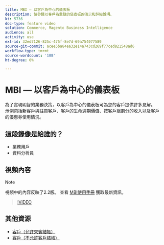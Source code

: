 ```yaml
---
title: MBI — 以客戶為中心的儀表板
description: 請參閱以客戶為重點的儀表板的演示和詳細說明。
kt: 5736
doc-type: feature video
solution: Commerce, Magento Business Intelligence
audience: all
activity: use
exl-id: 32ed7126-825c-475f-8e7d-69a754077589
source-git-commit: acee5ba84ea32e14a743cd269f77ced821548ad6
workflow-type: tm+mt
source-wordcount: '108'
ht-degree: 0%

---
```


# MBI — 以客戶為中心的儀表板

為了實現明智的業務決策，以客戶為中心的儀表板可為您的客戶提供許多見解。 示例包括新客戶與註冊客戶、客戶的生命週期價值、按客戶組劃分的收入以及客戶的優惠券使用情況。

## 這段錄像是給誰的？

- 業務用戶
- 資料分析員

## 視頻內容

>[!NOTE]
>
>視頻中的內容反映了2.2版。 查看 [MBI使用手冊](https://docs.magento.com/mbi/) 獲取最新資訊。

>[!VIDEO](https://video.tv.adobe.com/v/35990?quality=12&learn=on)

## 其他資源

- [客戶（允許來賓結帳）](https://docs.magento.com/mbi/data-user/dashboards/dashboards-pro.html#customers-guest-checkout-allowed)
- [客戶（不允許客戶結帳）](https://docs.magento.com/mbi/data-user/dashboards/dashboards-pro.html#customers-no-guest-checkout-allowed)
